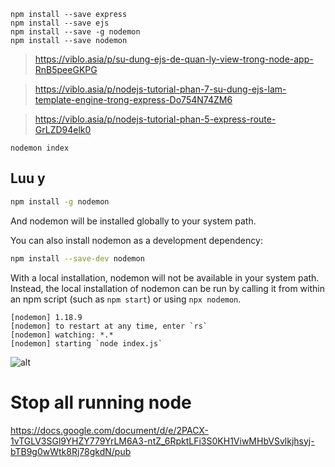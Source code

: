 ```
npm install --save express
npm install --save ejs
npm install --save -g nodemon
npm install --save nodemon
```
>https://viblo.asia/p/su-dung-ejs-de-quan-ly-view-trong-node-app-RnB5peeGKPG

>https://viblo.asia/p/nodejs-tutorial-phan-7-su-dung-ejs-lam-template-engine-trong-express-Do754N74ZM6

>https://viblo.asia/p/nodejs-tutorial-phan-5-express-route-GrLZD94elk0
```
nodemon index
```
## Luu y
```bash
npm install -g nodemon
```

And nodemon will be installed globally to your system path.

You can also install nodemon as a development dependency:

```bash
npm install --save-dev nodemon
```

With a local installation, nodemon will not be available in your system path. Instead, the local installation of nodemon can be run by calling it from within an npm script (such as `npm start`) or using `npx nodemon`.

```
[nodemon] 1.18.9
[nodemon] to restart at any time, enter `rs`
[nodemon] watching: *.*
[nodemon] starting `node index.js`
```

![alt](http://rose.dothanhlong.org/nodejs/node3_nodemon/h1.png)

# Stop all running node

https://docs.google.com/document/d/e/2PACX-1vTGLV3SGl9YHZY779YrLM6A3-ntZ_6RpktLFi3S0KH1ViwMHbVSvlkjhsyj-bTB9g0wWtk8Rj78gkdN/pub
